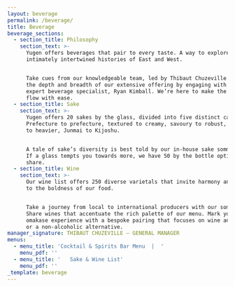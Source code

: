 ```yaml
---
layout: beverage
permalink: /beverage/
title: Beverage
beverage_sections:
  - section_title: Philosophy
    section_text: >-
      Yugen offers beverages that pair to every taste. A way to explore the
      intimately intertwined histories of East and West.


      Take cues from our knowledgeable team, led by Thibaut Chuzeville. Discover
      the depth and breadth of our extensive offering by engaging with our
      expert beverage specialist, Ryan Kimball. We’re here to make the night
      flow with ease.
  - section_title: Sake
    section_text: >-
      Yugen offers 20 sakes by the glass, divided into five distinct categories.
      Prefecture to prefecture, textured to creamy, savoury to robust, lighter
      to heavier, Junmai to Kijoshu.


      A tale of sake’s diversity is best told by our in-house sake sommeliers.
      If a glass tempts you towards more, we have 50 by the bottle options to
      share.
  - section_title: Wine
    section_text: >-
      Our wine list offers 250 diverse varietals that invite harmony and balance
      to the boldness of our food.


      Take a journey from local to international producers with our sommeliers.
      Share wines that accentuate the rich palette of our menu. Mark your
      omakase experience with a bespoke pairing that focuses on wine and sake,
      or a non-alcoholic alternative.
manager_signature: THIBAUT CHUZEVILLE — GENERAL MANAGER
menus:
  - menu_title: 'Cocktail & Spirits Bar Menu  |  '
    menu_pdf: ''
  - menu_title: '   Sake & Wine List'
    menu_pdf: ''
_template: beverage
---
```







